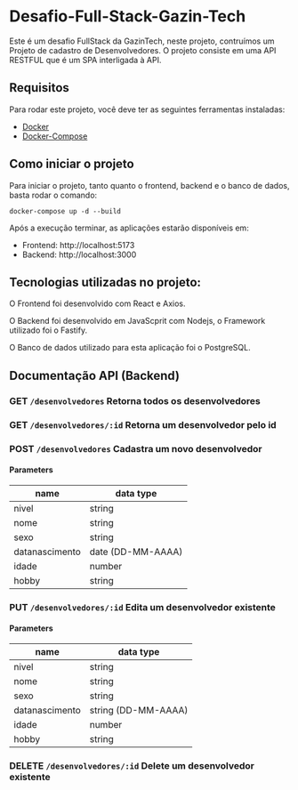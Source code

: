 # Desafio-Full-Stack-Gazin-Tech

Este é um desafio FullStack da GazinTech, neste projeto, contruímos um Projeto de cadastro de Desenvolvedores. O projeto consiste em uma API RESTFUL que é um SPA interligada à API.

## Requisitos

Para rodar este projeto, você deve ter as seguintes ferramentas instaladas:

- [Docker](https://docs.docker.com/engine/install/)
- [Docker-Compose](https://docs.docker.com/compose/install/)

## Como iniciar o projeto

Para iniciar o projeto, tanto quanto o frontend, backend e o banco de dados, basta rodar o comando:

```
docker-compose up -d --build
```

Após a execução terminar, as aplicações estarão disponíveis em:

- Frontend: http://localhost:5173
- Backend: http://localhost:3000

## Tecnologias utilizadas no projeto:

O Frontend foi desenvolvido com React e Axios.

O Backend foi desenvolvido em JavaScprit com Nodejs, o Framework utilizado foi o Fastify.

O Banco de dados utilizado para esta aplicação foi o PostgreSQL.

## Documentação API (Backend)

### GET `/desenvolvedores` Retorna todos os desenvolvedores

### GET `/desenvolvedores/:id` Retorna um desenvolvedor pelo id

### POST `/desenvolvedores` Cadastra um novo desenvolvedor

#### Parameters

| name           | data type         |
| -------------- | ----------------- |
| nivel          | string            |
| nome           | string            |
| sexo           | string            |
| datanascimento | date (DD-MM-AAAA) |
| idade          | number            |
| hobby          | string            |

### PUT `/desenvolvedores/:id` Edita um desenvolvedor existente

#### Parameters

| name           | data type           |
| -------------- | ------------------- |
| nivel          | string              |
| nome           | string              |
| sexo           | string              |
| datanascimento | string (DD-MM-AAAA) |
| idade          | number              |
| hobby          | string              |

### DELETE `/desenvolvedores/:id` Delete um desenvolvedor existente
